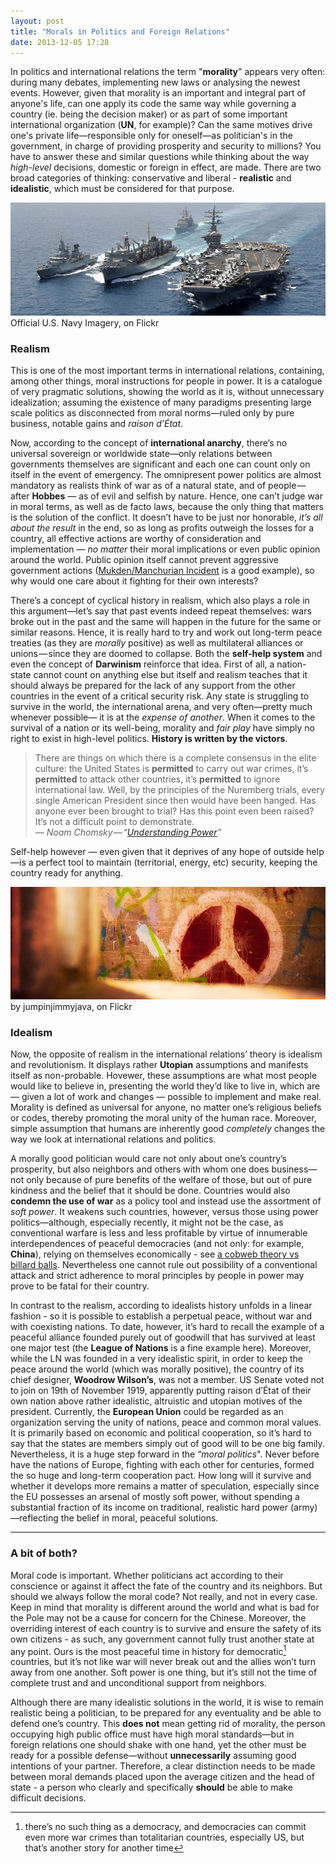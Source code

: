 ```yaml
---
layout: post
title: "Morals in Politics and Foreign Relations"
date: 2013-12-05 17:28
---
```


In politics and international relations the term "**morality**" appears very often: during many debates, implementing new laws or analysing the newest events. However, given that morality is an important and integral part of anyone's life, can one apply its code the same way while governing a country (ie. being the decision maker) or as part of some important international organization (**UN**, for example)? Can the same motives drive one's private life—responsible only for oneself—as politician's in the government, in charge of providing prosperity and security to millions? You have to answer these and similar questions while thinking about the way *high-level* decisions, domestic or foreign in effect, are made. There are two broad categories of thinking: conservative and liberal - **realistic** and **idealistic**, which must be considered for that purpose.


<img src="/images/navy.jpeg">
Official U.S. Navy Imagery, on Flickr


### Realism

This is one of the most important terms in international relations, containing, among other things, moral instructions for people in power. It is a catalogue of very pragmatic solutions, showing the world as it is, without unnecessary idealization; assuming the existence of many paradigms presenting large scale politics as disconnected from moral norms—ruled only by pure business, notable gains and *raison d’État*.

Now, according to the concept of **international anarchy**, there’s no universal sovereign or worldwide state—only relations between governments themselves are significant and each one can count only on itself in the event of emergency. The omnipresent power politics are almost mandatory as realists think of war as of a natural state, and of people — after **Hobbes** — as of evil and selfish by nature.
Hence, one can’t judge war in moral terms, as well as de facto laws, because the only thing that matters is the solution of the conflict. It doesn’t have to be just nor honorable, *it’s all about the result* in the end, so as long as profits outweigh the losses for a country, all effective actions are worthy of consideration and implementation — *no matter* their moral implications or even public opinion around the world. Public opinion itself cannot prevent aggressive government actions ([Mukden/Manchurian Incident](https://en.wikipedia.org/wiki/Mukden_Incident) is a good example), so why would one care about it fighting for their own interests?

There’s a concept of cyclical history in realism, which also plays a role in this argument—let’s say that past events indeed repeat themselves: wars broke out in the past and the same will happen in the future for the same or similar reasons. Hence, it is really hard to try and work out long-term peace treaties (as they are *morally* positive) as well as multilateral alliances or unions — since they are doomed to collapse. Both the **self-help system** and even the concept of **Darwinism** reinforce that idea. First of all, a nation-state cannot count on anything else but itself and realism teaches that it should always be prepared for the lack of any support from the other countries in the event of a critical security risk. Any state is struggling to survive in the world, the international arena, and very often—pretty much whenever possible— it is at the *expense of another*. When it comes to the survival of a nation or its well-being, morality and *fair play* have simply no right to exist in high-level politics. **History is written by the victors**.

> There are things on which there is a complete consensus in the elite culture: the United States is **permitted** to carry out war crimes, it’s **permitted** to attack other countries, it’s **permitted** to ignore international law. Well, by the principles of the Nuremberg trials, every single American President since then would have been hanged. Has anyone ever been brought to trial? Has this point even been raised? It’s not a difficult point to demonstrate. <br> &mdash; <cite>Noam Chomsky — “[Understanding Power](http://www.amazon.com/exec/obidos/ASIN/1565847032/qid=1013365358/sr=8-1/understandi04-20)”</cite>

Self-help however — even given that it deprives of any hope of outside help—is a perfect tool to maintain (territorial, energy, etc) security, keeping the country ready for anything.


<img src="/images/peace.jpeg">
by jumpinjimmyjava, on Flickr


### Idealism

Now, the opposite of realism in the international relations’ theory is idealism and revolutionism. It displays rather **Utopian** assumptions and manifests itself as non-probable. Hovewer, these assumptions are what most people would like to believe in, presenting the world they’d like to live in, which are — given a lot of work and changes — possible to implement and make real. Morality is defined as universal for anyone, no matter one’s religious beliefs or codes, thereby promoting the moral unity of the human race. Moreover, simple assumption that humans are inherently good *completely* changes the way we look at international relations and politics.

A morally good politician would care not only about one’s country’s prosperity, but also neighbors and others with whom one does business—not only because of pure benefits of the welfare of those, but out of pure kindness and the belief that it should be done. Countries would also **condemn the use of war** as a policy tool and instead use the assortment of *soft power*. It weakens such countries, however, versus those using power politics—although, especially recently, it might not be the case, as conventional warfare is less and less profitable by virtue of innumerable interdependences of peaceful democracies (and not only: for example, **China**), relying on themselves economically - see [a cobweb theory vs billard balls](https://en.wikipedia.org/wiki/International_relations_theory). Nevertheless one cannot rule out possibility of a conventional attack and strict adherence to moral principles by people in power may prove to be fatal for their country.

In contrast to the realism, according to idealists history unfolds in a linear fashion - so it is possible to establish a perpetual peace, without war and with coexisting nations. To date, however, it’s hard to recall the example of a peaceful alliance founded purely out of goodwill that has survived at least one major test (the **League of Nations** is a fine example here). Moreover, while the LN was founded in a very idealistic spirit, in order to keep the peace around the world (which was morally positive), the country of its chief designer, **Woodrow Wilson’s**, was not a member. US Senate voted not to join on 19th of November 1919, apparently putting raison d’État of their own nation above rather idealistic, altruistic and utopian motives of the president. Currently, the **European Union** could be regarded as an organization serving the unity of nations, peace and common moral values​​. It is primarily based on economic and political cooperation, so it’s hard to say that the states are members simply out of good will to be one big family. Nevertheless, it is a huge step forward in the “*moral politics*". Never before have the nations of Europe, fighting with each other for centuries, formed the so huge and long-term cooperation pact. How long will it survive and whether it develops more remains a matter of speculation, especially since the EU possesses an arsenal of mostly soft power, without spending a substantial fraction of its income on traditional, realistic hard power (army)—reflecting the belief in moral, peaceful solutions.

---

### A bit of both?

Moral code is important. Whether politicians act according to their conscience or against it affect the fate of the country and its neighbors. But should we always follow the moral code? Not really, and not in every case. Keep in mind that morality is different around the world and what is bad for the Pole may not be a cause for concern for the Chinese. Moreover, the overriding interest of each country is to survive and ensure the safety of its own citizens - as such, any government cannot fully trust another state at any point. Ours is the most peaceful time in history for democratic[^1] countries, but it’s not like war will never break out and the allies won’t turn away from one another. Soft power is one thing, but it’s still not the time of complete trust and and unconditional support from neighbors.

Although there are many idealistic solutions in the world, it is wise to remain realistic being a politician, to be prepared for any eventuality and be able to defend one’s country. This **does not** mean getting rid of morality, the person occupying high public office must have high moral standards—but in foreign relations one should shake with one hand, yet the other must be ready for a possible defense—without **unnecessarily** assuming good intentions of your partner. Therefore, a clear distinction needs to be made between moral demands placed upon the average citizen and the head of state - a person who clearly and specifically **should** be able to make difficult decisions.

[^1]: there’s no such thing as a democracy, and democracies can commit even more war crimes than totalitarian countries, especially US, but that’s another story for another time
